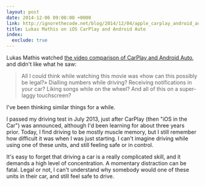 ```yaml
---
layout: post
date: 2014-12-06 09:08:00 +0000
link: http://ignorethecode.net/blog/2014/12/04/apple_carplay_android_auto/
title: Lukas Mathis on iOS CarPlay and Android Auto
index:
  exclude: true
---
```


Lukas Mathis watched [the video comparison of CarPlay and Android Auto][yt], and didn't like what he saw:

> All I could think while watching this movie was «how can this possibly be legal?» Dialling numbers while driving? Receiving notifications in your car? Liking songs while on the wheel? And all of this on a super-laggy touchscreen?

I've been thinking similar things for a while.

I passed my driving test in July 2013, just after CarPlay (then "iOS in the Car") was announced, although I'd been learning for about three years prior. Today, I find driving to be mostly muscle memory, but I still remember how difficult it was when I was just starting. I can't imagine driving while using one of these units, and still feeling safe or in control.

It's easy to forget that driving a car is a really complicated skill, and it demands a high level of concentration. A momentary distraction can be fatal. Legal or not, I can't understand why somebody would one of these units in their car, and still feel safe to drive.

[yt]: https://www.youtube.com/watch?v=BCAWLKcohGE
